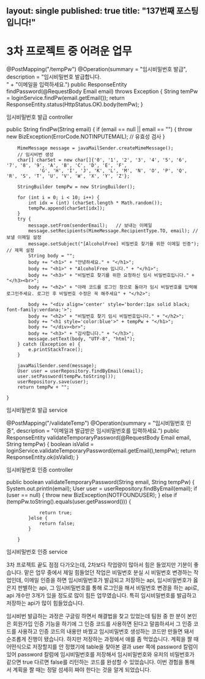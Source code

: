 layout: single
published: true
title:  "137번째 포스팅입니다!"
---
# 3차 프로젝트 중 어려운 업무

 @PostMapping("/tempPw")
    @Operation(summary = "임시비밀번호 발급", description = "임시비밀번호 발급합니다.<br>" +
            "이메일을 입력하세요.")
    public ResponseEntity<String> findPassword(@RequestBody Email email) throws Exception {
        String temPw = loginService.findPw(email.getEmail());
        return ResponseEntity.status(HttpStatus.OK).body(temPw);
    }

임시비밀번호 발급 controller

  public String findPw(String email) {
        if (email == null || email == "") {
            throw new BizException(ErrorCode.NOTINPUTEMAIL); // 유효성 검사
        }

        MimeMessage message = javaMailSender.createMimeMessage();
        // 임시비번 생성
        char[] charSet = new char[]{'0', '1', '2', '3', '4', '5', '6', '7', '8', '9', 'A', 'B', 'C', 'D', 'E', 'F',
                'G', 'H', 'I', 'J', 'K', 'L', 'M', 'N', 'O', 'P', 'Q', 'R', 'S', 'T', 'U', 'V', 'W', 'X', 'Y', 'Z'};

        StringBuilder tempPw = new StringBuilder();

        for (int i = 0; i < 10; i++) {
            int idx = (int) (charSet.length * Math.random());
            tempPw.append(charSet[idx]);
        }
        try {
            message.setFrom(senderEmail);   // 보내는 이메일
            message.setRecipients(MimeMessage.RecipientType.TO, email); // 보낼 이메일 설정
            message.setSubject("[AlcoholFree] 비밀번호 찾기를 위한 이메일 인증");  // 제목 설정
            String body = "";
            body += "<h1>" + "안녕하세요." + "</h1>";
            body += "<h1>" + "AlcoholFree 입니다." + "</h1>";
            body += "<h3>" + "비밀번호 찾기를 위한 요청하신 임시 비밀번호입니다." + "</h3><br>";
            body += "<h2>" + "아래 코드를 로그인 창으로 돌아가 임시 비밀번호를 입력해 로그인주세요. 로그인 후 비밀번호 수정은 꼭 해주세요" + "</h2>";

            body += "<div align='center' style='border:1px solid black; font-family:verdana;'>";
            body += "<h2>" + "비밀번호 찾기 임시 비밀번호입니다." + "</h2>";
            body += "<h1 style='color:blue'>" + tempPw + "</h1>";
            body += "</div><br>";
            body += "<h3>" + "감사합니다." + "</h3>";
            message.setText(body, "UTF-8", "html");
        } catch (Exception e) {
            e.printStackTrace();
        }

        javaMailSender.send(message);
        User user = userRepository.findByEmail(email);
        user.setPassword(tempPw.toString());
        userRepository.save(user);
        return tempPw + "";

    }
임시비밀번호 발급 service

 @PostMapping("/validateTemp")
    @Operation(summary = "임시비밀번호 인증", description = "이메일과 발급받은 임시비밀번호를 입력하세요.")
    public ResponseEntity<Boolean> validateTemporaryPassword(@RequestBody Email email, String tempPw) {
        boolean isValid = loginService.validateTemporaryPassword(email.getEmail(),tempPw);
        return ResponseEntity.ok(isValid);
    }

임시비밀번호 인증 controller

 public boolean validateTemporaryPassword(String email, String tempPw) {
            System.out.println(email);
            User user = userRepository.findByEmail(email);
            if (user == null) {
                throw new BizException(NOTFOUNDUSER);
            } else if (tempPw.toString().equals(user.getPassword())) {

                return true;
            }else {
                return false;
            }

        }
임시비밀번호 인증 service        




3차 프로젝트 끝도 점점 다가오는데, 2차보다 작업량이 많아서 힘은 들었지만 기분이 좋습니다. 맡은 업무 중에서 제일 힘들었던 작업은 비밀번호 분실 시 비밀번호 변경하는 작업인데, 이메일 인증을 하면 임시비밀번호가 발급되고 저장하는 api, 임시비밀번호가 옳은지 판별하는 api, 그 임시비밀번호를 통해 로그인을 해서 비밀번호 변경을 하는 api로, api 개수만 3개가 있을 정도로 많이 힘든 업무였습니다. 특히 임시비밀번호를 발급하고 저장하는 api가 많이 힘들었습니다. 

임시비번 발급하는 과정은 구글링 하면서 해결법을 찾고 있었는데 팀원 중 한 분이 본인은 회원가입 인증 기능을 하기에 그 인증 코드를 사용하면 된다고 말씀하셔서 그 인증 코드를 사용하고 인증 코드의 내용만 바꿨고 임시비밀번호 생성하는 코드만 만들면 돼서 순조롭게 진행이 됐습니다. 하지만 저장하는 과정에서 애를 좀 먹었습니다. 계획을 짤 때 어떤식으로 저장할지를 안 정했기에 table을 찾아본 결과 user 쪽에 password 칼럼이 있어 password 칼럼에 임시비밀번호를 저장해서 임시비밀번호와 유저의 비밀번호가 같으면 true 다르면 false를 리턴하는 코드를 완성할 수 있었습니다.
이번 경험을 통해서 계획을 짤 때는 정말 섬세히 짜야 한다는 것을 알게 되었습니다.